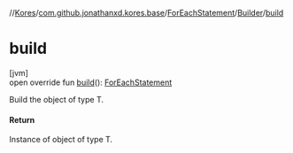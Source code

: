 //[Kores](../../../../index.md)/[com.github.jonathanxd.kores.base](../../index.md)/[ForEachStatement](../index.md)/[Builder](index.md)/[build](build.md)

# build

[jvm]\
open override fun [build](build.md)(): [ForEachStatement](../index.md)

Build the object of type T.

#### Return

Instance of object of type T.
